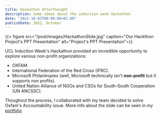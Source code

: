```yaml
---
title: Hackathon Afterthought
description: Some ideas about the induction week Hackathon
date: "2022-10-03T00:00:00+01:00"
publishDate: 2022, October
---
```


{{< figure src="/post/images/HackathonSlide.jpg" caption="Our Hackthon Project's PPT Presentation" alt="Project's PPT Presentation">}}
<!--more-->

UCL Induction Week's Hackathon provided an incredible opportunity to explore various non-profit organizations:
- OXFAM.
- International Federation of the Red Cross (IFRC).
- Microsoft Philantropies (well, Microsoft technically isn't **non-profit** but it supports non profits).
- United Nation Alliance of NGOs and CSOs for South-South Cooperation (UN ANCSSC).

Thoughout the process, I collaborated with my team decided to solve Oxfam's Accountability issue. More info about the slide can be seen in my [portfolio](/portfolio/projects/hackathon)

